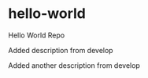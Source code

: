 # hello-world
Hello World Repo

Added description from develop

Added another description from develop

